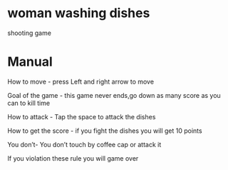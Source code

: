 # woman washing dishes
shooting game







# Manual
How to move - press Left and right arrow to move 

Goal of the game - this game never ends,go down as many score as you can to kill time 

How to attack - Tap the space to attack the dishes 

How to get the score - if you fight the dishes you will get 10 points

You don’t- You don’t touch by coffee cap or attack it

If you violation these rule you will game over

